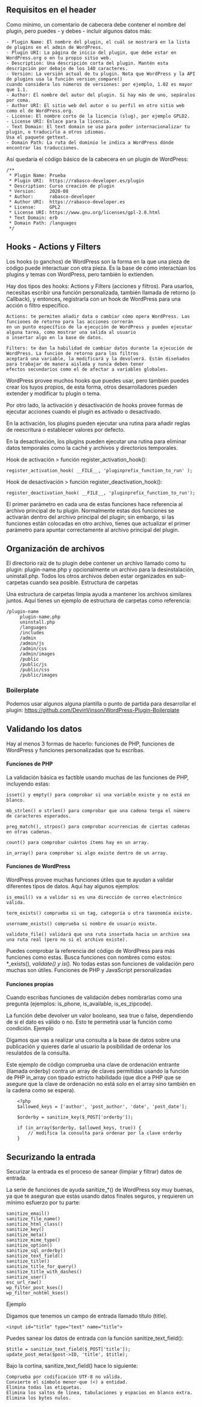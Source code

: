 ## Requisitos en el header

Como mínimo, un comentario de cabecera debe contener el nombre del plugin, pero puedes - y debes - incluir algunos datos más:

    - Plugin Name: El nombre del plugin, el cuál se mostrará en la lista de plugins en el admin de WordPress.
    - Plugin URI: La página de inicio del plugin, que debe estar en WordPress.org o en tu propio sitio web.
    - Description: Una descripción corta del plugin. Mantén esta descripción por debajo de los 140 caracteres.
    - Version: La versión actual de tu plugin. Nota que WordPress y la API de plugins usa la función version_compare() 
    cuando considera los números de versiones: por ejemplo, 1.02 es mayor que 1.1.
    - Author: El nombre del autor del plugin. Si hay más de uno, sepáralos por coma.
    - Author URI: El sitio web del autor o su perfil en otro sitio web como el de WordPress.org.
    - License: El nombre corto de la licencia (slug), por ejemplo GPLD2.
    - License URI: Enlace para la licencia.
    - Text Domain: El text domain se usa para poder internacionalizar tu plugin, o traducirlo a otros idiomas. 
    Usa el paquete gettext.
    - Domain Path: La ruta del dominio le indica a WordPress dónde encontrar las traducciones.

Así quedaría el código básico de la cabecera en un plugin de WordPress:

    /**
     * Plugin Name: Prueba
     * Plugin URI:  https://rabasco-developer.es/plugin
     * Description: Curso creación de plugin
     * Version:     2020-08
     * Author:      rabasco-developer
     * Author URI:  https://rabasco-developer.es
     * License:     GPL2
     * License URI: https://www.gnu.org/licenses/gpl-2.0.html
     * Text Domain: erb
     * Domain Path: /languages
     */

## Hooks - Actions y Filters

Los hooks (o ganchos) de WordPress son la forma en la que una pieza de código puede interactuar con otra pieza. Es la base de cómo interactúan los plugins y temas con WordPress, pero también lo extienden.

Hay dos tipos des hooks: Actions y Filters (acciones y filtros). Para usarlos, necesitas escribir una función personalizada, también llamada de retorno (o Callback), y entonces, registrarla con un hook de WordPress para una acción o filtro específico.

    Actions: te permiten añadir data o cambiar cómo opera WordPress. Las funciones de retorno para las acciones correrán 
    en un punto específico de la ejecución de WordPress y pueden ejecutar alguna tarea, como mostrar una salida al usuario 
    o insertar algo en la base de datos.

    Filters: te dan la habilidad de cambiar datos durante la ejecución de WordPress. La función de retorno para los filtros 
    aceptará una variable, la modificará y la devolverá. Están diseñados para trabajar de manera aislada y nunca deben tener 
    efectos secundarios como el de afectar a variables globales.

WordPress provee muchos hooks que puedes usar, pero también puedes crear los tuyos propios, de esta forma, otros desarrolladores pueden extender y modificar tu plugin o tema.

Por otro lado, la activación y desactivación de hooks provee formas de ejecutar acciones cuando el plugin es activado o desactivado.

En la activación, los plugins pueden ejecutar una rutina para añadir reglas de reescritura o establecer valores por defecto.

En la desactivación, los plugins pueden ejecutar una rutina para eliminar datos temporales como la caché y archivos y directorios temporales.

Hook de activación > función register_activation_hook():

    register_activation_hook( __FILE__, 'pluginprefix_function_to_run' );

Hook de desactivación > función register_deactivation_hook():

    register_deactivation_hook( __FILE__, 'pluginprefix_function_to_run');

El primer parámetro en cada una de estas funciones hace referencia al archivo principal de tu plugin. Normalmente estas dos funciones se activarán dentro del archivo principal del plugin; sin embargo, si las funciones están colocadas en otro archivo, tienes que actualizar el primer parámetro para apuntar correctamente al archivo principal del plugin.

## Organización de archivos

El directorio raíz de tu plugin debe contener un archivo llamado como tu plugin: plugin-name.php y opcionalmente un archivo para la desinstalación, uninstall.php. Todos los otros archivos deben estar organizados en sub-carpetas cuando sea posible.
Estructura de carpetas

Una estructura de carpetas limpia ayuda a mantener los archivos similares juntos. Aquí tienes un ejemplo de estructura de carpetas como referencia:

    /plugin-name
         plugin-name.php
         uninstall.php
         /languages
         /includes
         /admin
         /admin/js
         /admin/css
         /admin/images
         /public
         /public/js
         /public/css
         /public/images

### Boilerplate
Podemos usar algunos alguna plantilla o punto de partida para desarrollar el plugin: https://github.com/DevinVinson/WordPress-Plugin-Boilerplate

## Validando los datos

Hay al menos 3 formas de hacerlo: funciones de PHP, funciones de WordPress y funciones personalizadas que tu escribas.

#### Funciones de PHP

La validación básica es factible usando muchas de las funciones de PHP, incluyendo estas:

    isset() y empty() para comprobar si una variable existe y no está en blanco.

    mb_strlen() o strlen() para comprobar que una cadena tenga el número de caracteres esperados.

    preg_match(), strpos() para comprobar ocurrencias de ciertas cadenas en otras cadenas.

    count() para comprobar cuántos ítems hay en un array.

    in_array() para comprobar si algo existe dentro de un array.

#### Funciones de WordPress

WordPress provee muchas funciones útiles que te ayudan a validar diferentes tipos de datos. Aquí hay algunos ejemplos:

    is_email() va a validar si es una dirección de correo electrónico válida.

    term_exists() comprueba si un tag, categoría u otra taxonomía existe.

    username_exists() comprueba si nombre de usuario existe.

    validate_file() validará que una ruta insertada hacia un archivo sea una ruta real (pero no si el archivo existe).

Puedes comprobar la referencia del código de WordPress para más funciones como estas. Busca funciones con nombres como estos: *_exists(), *_validate() y is_*(). No todas estas son funciones de validación pero muchas son útiles.
Funciones de PHP y JavaScript personalizadas

#### Funciones propias
Cuando escribas funciones de validación debes nombrarlas como una pregunta (ejemplos: is_phone, is_available, is_es_zipcode).

La función debe devolver un valor booleano, sea true o false, dependiendo de si el dato es válido o no. Esto te permetirá usar la función como condición.
Ejemplo

Digamos que vas a realizar una consulta a la base de datos sobre una publicación y quieres darle al usuario la posibilidad de ordenar los resulatdos de la consulta.

Este ejemplo de código comprueba una clave de ordenación entrante (llamada orderby) contra un array de claves permitidas usando la función de PHP in_array con tipado estricto habilidado (que dice a PHP que se asegure que la clave de ordenación no está solo en el array sino también en la cadena como se espera).

        <?php
        $allowed_keys = ['author', 'post_author', 'date', 'post_date'];

        $orderby = sanitize_key($_POST['orderby']);

        if (in_array($orderby, $allowed_keys, true)) {
            // modifica la consulta para ordenar por la clave orderby
        }
        
## Securizando la entrada
Securizar la entrada es el proceso de sanear (limpiar y filtrar) datos de entrada. 

La serie de funciones de ayuda sanitize_*() de WordPress soy muy buenas, ya que te aseguran que estás usando datos finales seguros, y requieren un mínimo esfuerzo por tu parte:

    sanitize_email()
    sanitize_file_name()
    sanitize_html_class()
    sanitize_key()
    sanitize_meta()
    sanitize_mime_type()
    sanitize_option()
    sanitize_sql_orderby()
    sanitize_text_field()
    sanitize_title()
    sanitize_title_for_query()
    sanitize_title_with_dashes()
    sanitize_user()
    esc_url_raw()
    wp_filter_post_kses()
    wp_filter_nohtml_kses()

Ejemplo

Digamos que tenemos un campo de entrada llamado título (title).

    <input id="title" type="text" name="title">

Puedes sanear los datos de entrada con la función sanitize_text_field():

    $title = sanitize_text_field($_POST['title']);
    update_post_meta($post->ID, 'title', $title);

Bajo la cortina, sanitize_text_field() hace lo siguiente:

    Comprueba por codificación UTF-8 no válida.
    Convierte el símbolo menor-que (<) a entidad.
    Elimina todas las etiquetas.
    Elimina los saltos de línea, tabulaciones y espacios en blanco extra.
    Elimina los bytes nulos.

